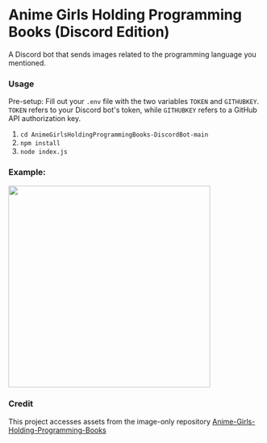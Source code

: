 # Anime Girls Holding Programming Books (Discord Edition)
A Discord bot that sends images related to the programming language you mentioned.

### Usage
Pre-setup: Fill out your `.env` file with the two variables `TOKEN` and `GITHUBKEY`. `TOKEN` refers to your Discord bot's token, while `GITHUBKEY` refers to a GitHub API authorization key.
1. `cd AnimeGirlsHoldingProgrammingBooks-DiscordBot-main`
2. `npm install`
3. `node index.js`

### Example:
<img style="width: 400px;" src="https://cdn.discordapp.com/attachments/696445614438744124/960667147699355698/ExampleImage.png">

### Credit
This project accesses assets from the image-only repository [Anime-Girls-Holding-Programming-Books](https://github.com/cat-milk/Anime-Girls-Holding-Programming-Books)

